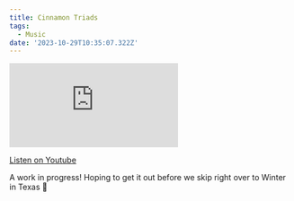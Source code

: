 ```yaml
---
title: Cinnamon Triads
tags:
  - Music
date: '2023-10-29T10:35:07.322Z'
---
```


<iframe src="https://www.youtube-nocookie.com/embed/i5RbxvQBbA8?modestbranding=1&showinfo=0&rel=0" title="YouTube video player" frameborder="0" allow="accelerometer; autoplay; encrypted-media; gyroscope; picture-in-picture;" allowfullscreen className="youtube_video"></iframe>

[Listen on Youtube](https://youtu.be/i5RbxvQBbA8)

A work in progress! Hoping to get it out before we skip right over to Winter in Texas 🍂
